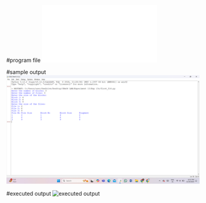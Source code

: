 #program file
![program file](first_516.py)

#sample output
![sample output](first_IO_516.png)

#executed output
![executed output](first_EO_516.png)
